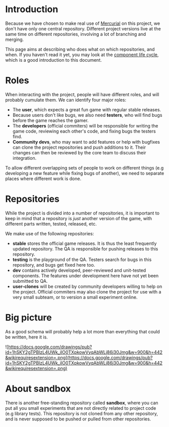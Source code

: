 # Introduction #

Because we have chosen to make real use of [Mercurial](http://www.hginit.com) on this project, we don't have only one central repository. Different project versions live at the same time on different repositories, involving a lot of branching and merging.

This page aims at describing who does what on which repositories, and when. If you haven't read it yet, you may look at the [component life cycle](DevComponent.md), which is a good introduction to this document.

# Roles #

When interacting with the project, people will have different roles, and will probably cumulate them. We can identify four major roles:

  * The **user**, which expects a great fun game with regular stable releases.
  * Because users don't like bugs, we also need **testers**, who will find bugs before the game reaches the gamer.
  * The **developers** (official commiters) will be responsible for writing the game code, reviewing each other's code, and fixing bugs the testers find.
  * **Community devs**, who may want to add features or help with bugfixes can clone the project repositories and push additions to it. Their changes can then be reviewed by the core team to discuss their integration.

To allow different overlapping sets of people to work on different things (e.g developing a new feature while fixing bugs of another), we need to separate places where different work is done.

# Repositories #

While the project is divided into a number of repositories, it is important to keep in mind that a repository is _just_ another version of the game, with different parts written, tested, released, etc.

We make use of the following repositories:
  * **stable** stores the official game releases. It is thus the least frequently updated repository. The QA is responsible for pushing releases to this repository.
  * **testing** is the playground of the QA. Testers search for bugs in this repository, and bugs get fixed here too.
  * **dev** contains actively developed, peer-reviewed and unit-tested components. The features under development here have not yet been submitted to QA.
  * **user-clones** will be created by community developers willing to help on the project. Official commiters may also clone the project for use with a very small subteam, or to version a small experiment online.

# Big picture #

As a good schema will probably help a lot more than everything that could be written, here it is.

![https://docs.google.com/drawings/pub?id=1hSKY2gTPBlzL4UWk_ilO0TXpkowVyqAbWLj86j30Jmg&w=900&h=442&wikirequiresextension=.png](https://docs.google.com/drawings/pub?id=1hSKY2gTPBlzL4UWk_ilO0TXpkowVyqAbWLj86j30Jmg&w=900&h=442&wikirequiresextension=.png)

# About sandbox #

There is another free-standing repository called **sandbox**, where you can put all you small experiments that are not directly related to project code (e.g library tests). This repository is not cloned from any other repository, and is never supposed to be pushed or pulled from other repositories.